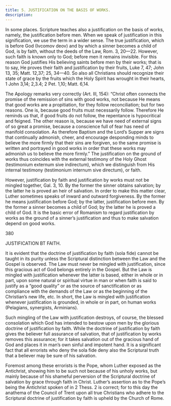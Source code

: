 ```yaml
---
title: 5. JUSTIFICATION ON THE BASIS OF WORKS.
description: 
---
```


In some places. Scripture teaches also a justification on the basis of works, namely, the justification before men. When we speak of justification in this signification, we use the term in a wider sense. The true justification, which is before God (Ivcomov deov) and by which a sinner becomes a child of God, is by faith, without the deeds of the Law, Rom. 3, 20—22. However, such faith is known only to God; before men it remains invisible. For this reason God justifies His believing saints before men by their works; that is to say, He proves their faith and justification by their fruits, Luke 7, 47; John 13, 35; Matt. 12,37; 25, 34—40. So also all Christians should recognize their state of grace by the fruits which the Holy Spirit has wrought in their hearts, 1 John 3,14; 2,3.4; 2 Pet. 1,10; Matt. 6,14. 

The Apology remarks very correctly (Art. Ill, 154): “Christ often connects the promise of the remission of sins with good works, not because He means that good works are a propitiation, for they follow reconciliation; but for two reasons. One is, because good fruits must necessarily follow. Therefore He reminds us that, if good fruits do not follow, the repentance is hypocritical and feigned. The other reason is, because we have need of external signs of so great a promise, because a conscience full of fear has need of manifold consolation. As therefore Baptism and the Lord’s Supper are signs that continually admonish, cheer, and encourage desponding minds to believe the more firmly that their sins are forgiven, so the same promise is written and portrayed in good works in order that these works may admonish us to believe the more firmly.” The justification on the ground of works thus coincides with the external testimony of the Holy Ghost (testimonium externum sive indirectum), which we distinguish from His internal testimony (testimonium internum sive directum), or faith. 

However, justification by faith and justification by works must not be mingled together, Gal. 3, 10. By the former the sinner obtains salvation; by the latter he is proved an heir of salvation. In order to make this matter clear, Luther sometimes speaks of inward and outward forgiveness. By the former he means justification before God; by the latter, justification before men. By the former a sinner becomes a child of God; by the latter he is proved a child of God. It is the basic error of Romanism to regard justification by works as the ground of a sinner’s justification and thus to make salvation depend on good works. 



380 


JUSTIFICATION BT FAITH. 


It is evident that the doctrine of justification by faith (sola fide) cannot be taught in its purity unless the Scriptural distinction between the Law and the Gospel is observed. The Law must never be mingled with justification, since this gracious act of God belongs entirely in the Gospel. But the Law is mingled with justification whenever the latter is based, either in whole or in part, upon some natural or spiritual virtue in man or when faith is said to justify as a “good quality” or as the source of sanctification or as compliance with the demands of the Law or as the beginning of the Christian’s new life, etc. In short, the Law is mingled with justification whenever justification is grounded, in whole or in part, on human works (Pelagians, synergists, Arminians). 

Such mingling of the Law with justification destroys, of course, the blessed consolation which God has intended to bestow upon men by the glorious doctrine of justification by faith. While the doctrine of justification by faith gives the believer full assurance of salvation, that of justification by works removes this assurance; for it takes salvation out of the gracious hand of God and places it in man’s own sinful and impotent hand. It is a significant fact that all errorists who deny the sola fide deny also the Scriptural truth that a believer may be sure of his salvation. 

Foremost among these errorists is the Pope, whom Luther exposed as the Antichrist, showing him to be such not because of his unholy works, but mainly because of his shameful perversion of the Scriptural doctrine of salvation by grace through faith in Christ. Luther’s assertion as to the Pope’s being the Antichrist spoken of in 2 Thess. 2 is correct; for to this day the anathema of the Council of Trent upon all true Christians who adhere to the Scriptural doctrine of justification by faith is upheld by the Church of Rome. 

